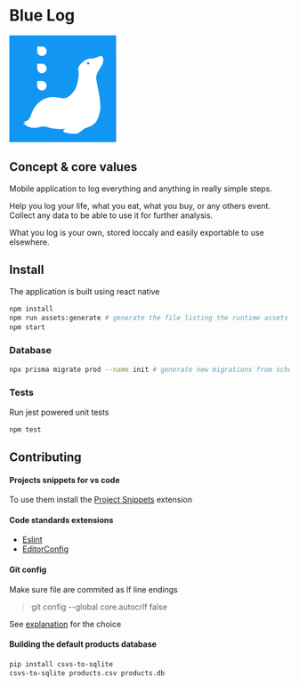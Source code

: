 # Blue Log

![logo](assets/iconCrop.png)

## Concept & core values

Mobile application to log everything and anything in really simple steps.

Help you log your life, what you eat, what you buy, or any others event. Collect any data to be able to use it for further analysis.

What you log is your own, stored loccaly and easily exportable to use elsewhere.


## Install

The application is built using react native

```bash
npm install
npm run assets:generate # generate the file listing the runtime assets
npm start
```

### Database

```bash
npx prisma migrate prod --name init # generate new migrations from schema.prisma
```

### Tests

Run jest powered unit tests

```bash
npm test
```



## Contributing


#### Projects snippets for vs code
To use them install the [Project Snippets](https://marketplace.visualstudio.com/items?itemName=rebornix.project-snippets) extension

#### Code standards extensions
 - [Eslint](https://marketplace.visualstudio.com/items?itemName=dbaeumer.vscode-eslint)
 - [EditorConfig](https://marketplace.visualstudio.com/items?itemName=EditorConfig.EditorConfig)

#### Git config
Make sure file are commited as lf line endings
> git config --global core.autocrlf false

See [explanation](https://stackoverflow.com/questions/1249932/git-1-6-4-beta-on-windows-msysgit-unix-or-dos-line-termination/1250133#1250133) for the choice


#### Building the default products database

```
pip install csvs-to-sqlite
csvs-to-sqlite products.csv products.db
```
